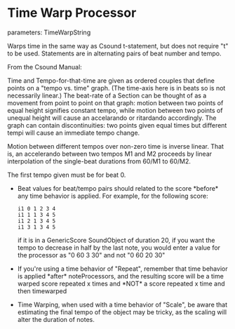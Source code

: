 # Time Warp Processor

parameters: TimeWarpString

Warps time in the same way as Csound t-statement, but does not require
"t" to be used. Statements are in alternating pairs of beat number and
tempo.

From the Csound Manual:

Time and Tempo-for-that-time are given as ordered couples that define
points on a "tempo vs. time" graph. (The time-axis here is in beats so
is not necessarily linear.) The beat-rate of a Section can be thought of
as a movement from point to point on that graph: motion between two
points of equal height signifies constant tempo, while motion between
two points of unequal height will cause an accelarando or ritardando
accordingly. The graph can contain discontinuities: two points given
equal times but different tempi will cause an immediate tempo change.

Motion between different tempos over non-zero time is inverse linear.
That is, an accelerando between two tempos M1 and M2 proceeds by linear
interpolation of the single-beat durations from 60/M1 to 60/M2.

The first tempo given must be for beat 0.

  - Beat values for beat/tempo pairs should related to the score
    \*before\* any time behavior is applied. For example, for the
    following score:
    
        i1 0 1 2 3 4
        i1 1 1 3 4 5 
        i1 2 1 3 4 5 
        i1 3 1 3 4 5 
    
    if it is in a GenericScore SoundObject of duration 20, if you want
    the tempo to decrease in half by the last note, you would enter a
    value for the processor as "0 60 3 30" and not "0 60 20 30"

  - If you're using a time behavior of "Repeat", remember that time
    behavior is applied \*after\* noteProcessors, and the resulting
    score will be a time warped score repeated x times and \*NOT\* a
    score repeated x time and then timewarped

  - Time Warping, when used with a time behavior of "Scale", be aware
    that estimating the final tempo of the object may be tricky, as the
    scaling will alter the duration of notes.

